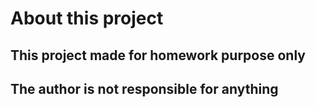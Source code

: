 # About this project
## This project made for homework purpose only
## The author is not responsible for anything